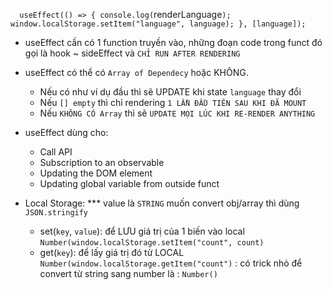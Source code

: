 `  useEffect(() => {
    console.log(`renderLanguage`);
    window.localStorage.setItem("language", language);
  }, [language]);`

- useEffect cần có 1 function truyền vào, những đoạn code trong funct đó gọi là hook ~ sideEffect và `CHỈ RUN AFTER RENDERING`

- useEffect có thể có `Array of Dependecy` hoặc KHÔNG.

  - Nếu có như ví dụ đầu thì sẽ UPDATE khi state `language` thay đổi
  - Nếu `[] empty` thì chỉ rendering `1 LẦN ĐẦU TIÊN SAU KHI ĐÃ MOUNT`
  - Nếu `KHÔNG CÓ Array` thì sẽ `UPDATE MỌI LÚC KHI RE-RENDER ANYTHING`

- useEffect dùng cho:

  - Call API
  - Subscription to an observable
  - Updating the DOM element
  - Updating global variable from outside funct

- Local Storage:
  \*\*\* value là `STRING` muốn convert obj/array thì dùng `JSON.stringify`

  - set(`key`, `value`): để LƯU giá trị của 1 biến vào local `Number(window.localStorage.setItem("count", count)`
  - get(`key`): để lấy giá trị đó từ LOCAL `Number(window.localStorage.getItem("count")` : có trick nhỏ để convert từ string sang number là : `Number()`
